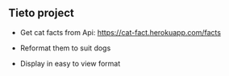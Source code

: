 ## Tieto project 

* Get cat facts from Api: https://cat-fact.herokuapp.com/facts

* Reformat them to suit dogs

* Display in easy to view format
